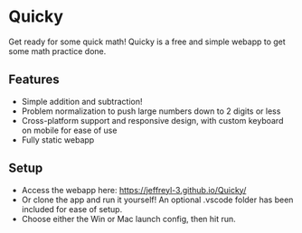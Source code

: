 # Quicky
Get ready for some quick math! Quicky is a free and simple webapp to get some math practice done.

## Features
- Simple addition and subtraction!
- Problem normalization to push large numbers down to 2 digits or less
- Cross-platform support and responsive design, with custom keyboard on mobile for ease of use
- Fully static webapp

## Setup
- Access the webapp here: https://jeffreyl-3.github.io/Quicky/
- Or clone the app and run it yourself! An optional .vscode folder has been included for ease of setup.
- Choose either the Win or Mac launch config, then hit run.